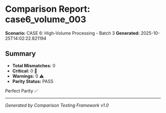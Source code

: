 # Comparison Report: case6_volume_003
**Scenario:** CASE 6: High-Volume Processing - Batch 3
**Generated:** 2025-10-25T14:02:22.821194

## Summary
- **Total Mismatches:** 0
- **Critical:** 0 🚨
- **Warnings:** 0 ⚠️
- **Parity Status:** PASS

Perfect Parity ✅

---
*Generated by Comparison Testing Framework v1.0*